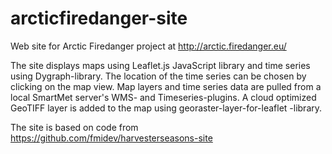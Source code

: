 # arcticfiredanger-site
Web site for Arctic Firedanger project at http://arctic.firedanger.eu/

The site displays maps using Leaflet.js JavaScript library and time series using Dygraph-library. The location of the time series can be chosen by clicking on the map view. Map layers and time series data are pulled from a local SmartMet server's WMS- and Timeseries-plugins. A cloud optimized GeoTIFF layer is added to the map using georaster-layer-for-leaflet -library.

The site is based on code from https://github.com/fmidev/harvesterseasons-site